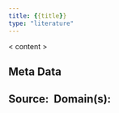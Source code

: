 ```yaml
---
title: {{title}}
type: "literature"
---
```


< content >

## Meta Data

**Source:** 
**Domain(s):**
- 
